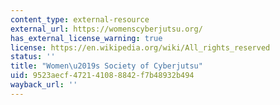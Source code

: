 ```yaml
---
content_type: external-resource
external_url: https://womenscyberjutsu.org/
has_external_license_warning: true
license: https://en.wikipedia.org/wiki/All_rights_reserved
status: ''
title: "Women\u2019s Society of Cyberjutsu"
uid: 9523aecf-4721-4108-8842-f7b48932b494
wayback_url: ''
---
```

